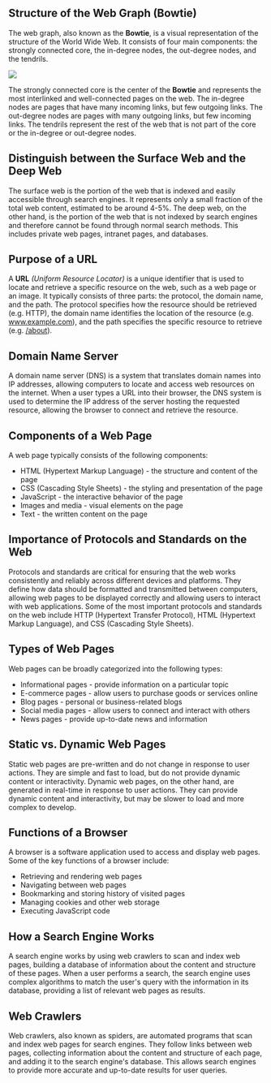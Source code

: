 <div class="card shadow container p-4 mb-4 col mainCard">

## Structure of the Web Graph (Bowtie)
The web graph, also known as the **Bowtie**, is a visual representation of the structure of the World Wide Web. It consists of four main components: the strongly connected core, the in-degree nodes, the out-degree nodes, and the tendrils.

![](https://media.discordapp.net/attachments/910574433645764658/1073745429713391687/Screen_Shot_2023-02-10_at_10.39.00_AM.png)


The strongly connected core is the center of the **Bowtie** and represents the most interlinked and well-connected pages on the web. The in-degree nodes are pages that have many incoming links, but few outgoing links. The out-degree nodes are pages with many outgoing links, but few incoming links. The tendrils represent the rest of the web that is not part of the core or the in-degree or out-degree nodes.

</div>
<div class="card shadow container p-4 mb-4 col mainCard">

## Distinguish between the Surface Web and the Deep Web
The surface web is the portion of the web that is indexed and easily accessible through search engines. It represents only a small fraction of the total web content, estimated to be around 4-5%. The deep web, on the other hand, is the portion of the web that is not indexed by search engines and therefore cannot be found through normal search methods. This includes private web pages, intranet pages, and databases.

</div>
<div class="card shadow container p-4 mb-4 col mainCard">


## Purpose of a URL
A **URL** *(Uniform Resource Locator)* is a unique identifier that is used to locate and retrieve a specific resource on the web, such as a web page or an image. It typically consists of three parts: the protocol, the domain name, and the path. The protocol specifies how the resource should be retrieved (e.g. HTTP), the domain name identifies the location of the resource (e.g. www.example.com), and the path specifies the specific resource to retrieve (e.g. [/about](https://upload.wikimedia.org/wikipedia/commons/7/74/Odin-thor.jpg)).

</div>
<div class="card shadow container p-4 mb-4 col mainCard">

## Domain Name Server
A domain name server (DNS) is a system that translates domain names into IP addresses, allowing computers to locate and access web resources on the internet. When a user types a URL into their browser, the DNS system is used to determine the IP address of the server hosting the requested resource, allowing the browser to connect and retrieve the resource.

</div>
<div class="card shadow container p-4 mb-4 col mainCard">

## Components of a Web Page
A web page typically consists of the following components:
- HTML (Hypertext Markup Language) - the structure and content of the page
- CSS (Cascading Style Sheets) - the styling and presentation of the page
- JavaScript - the interactive behavior of the page
- Images and media - visual elements on the page
- Text - the written content on the page

</div>
<div class="card shadow container p-4 mb-4 col mainCard">


## Importance of Protocols and Standards on the Web
Protocols and standards are critical for ensuring that the web works consistently and reliably across different devices and platforms. They define how data should be formatted and transmitted between computers, allowing web pages to be displayed correctly and allowing users to interact with web applications. Some of the most important protocols and standards on the web include HTTP (Hypertext Transfer Protocol), HTML (Hypertext Markup Language), and CSS (Cascading Style Sheets).

</div>
<div class="card shadow container p-4 mb-4 col mainCard">


## Types of Web Pages
Web pages can be broadly categorized into the following types:
- Informational pages - provide information on a particular topic
- E-commerce pages - allow users to purchase goods or services online
- Blog pages - personal or business-related blogs
- Social media pages - allow users to connect and interact with others
- News pages - provide up-to-date news and information

</div>
<div class="card shadow container p-4 mb-4 col mainCard">

## Static vs. Dynamic Web Pages
Static web pages are pre-written and do not change in response to user actions. They are simple and fast to load, but do not provide dynamic content or interactivity. Dynamic web pages, on the other hand, are generated in real-time in response to user actions. They can provide dynamic content and interactivity, but may be slower to load and more complex to develop.

</div>
<div class="card shadow container p-4 mb-4 col mainCard">

## Functions of a Browser
A browser is a software application used to access and display web pages. Some of the key functions of a browser include:
- Retrieving and rendering web pages
- Navigating between web pages
- Bookmarking and storing history of visited pages
- Managing cookies and other web storage
- Executing JavaScript code

</div>
<div class="card shadow container p-4 mb-4 col mainCard">

## How a Search Engine Works
A search engine works by using web crawlers to scan and index web pages, building a database of information about the content and structure of these pages. When a user performs a search, the search engine uses complex algorithms to match the user's query with the information in its database, providing a list of relevant web pages as results.

</div>
<div class="card shadow container p-4 mb-4 col mainCard">

## Web Crawlers
Web crawlers, also known as spiders, are automated programs that scan and index web pages for search engines. They follow links between web pages, collecting information about the content and structure of each page, and adding it to the search engine's database. This allows search engines to provide more accurate and up-to-date results for user queries.
</div>
